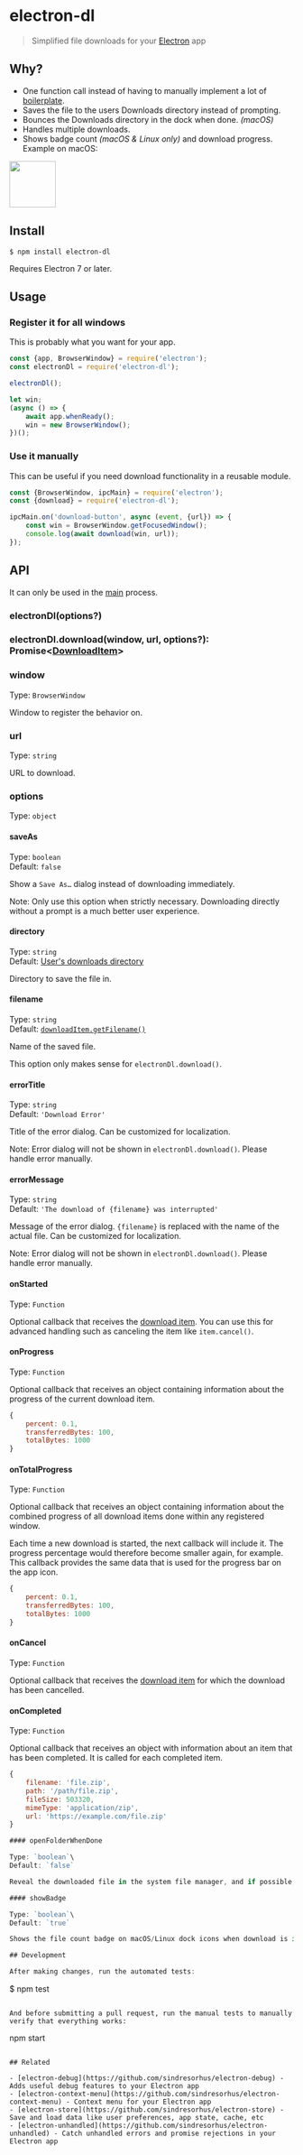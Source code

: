 # electron-dl

> Simplified file downloads for your [Electron](https://electronjs.org) app

## Why?

- One function call instead of having to manually implement a lot of [boilerplate](index.js).
- Saves the file to the users Downloads directory instead of prompting.
- Bounces the Downloads directory in the dock when done. *(macOS)*
- Handles multiple downloads.
- Shows badge count *(macOS & Linux only)* and download progress. Example on macOS:

<img src="screenshot.png" width="82">

## Install

```
$ npm install electron-dl
```

Requires Electron 7 or later.

## Usage

### Register it for all windows

This is probably what you want for your app.

```js
const {app, BrowserWindow} = require('electron');
const electronDl = require('electron-dl');

electronDl();

let win;
(async () => {
	await app.whenReady();
	win = new BrowserWindow();
})();
```

### Use it manually

This can be useful if you need download functionality in a reusable module.

```js
const {BrowserWindow, ipcMain} = require('electron');
const {download} = require('electron-dl');

ipcMain.on('download-button', async (event, {url}) => {
 	const win = BrowserWindow.getFocusedWindow();
 	console.log(await download(win, url));
});
```

## API

It can only be used in the [main](https://electronjs.org/docs/glossary/#main-process) process.

### electronDl(options?)

### electronDl.download(window, url, options?): Promise<[DownloadItem](https://electronjs.org/docs/api/download-item)>

### window

Type: `BrowserWindow`

Window to register the behavior on.

### url

Type: `string`

URL to download.

### options

Type: `object`

#### saveAs

Type: `boolean`\
Default: `false`

Show a `Save As…` dialog instead of downloading immediately.

Note: Only use this option when strictly necessary. Downloading directly without a prompt is a much better user experience.

#### directory

Type: `string`\
Default: [User's downloads directory](https://electronjs.org/docs/api/app/#appgetpathname)

Directory to save the file in.

#### filename

Type: `string`\
Default: [`downloadItem.getFilename()`](https://electronjs.org/docs/api/download-item/#downloaditemgetfilename)

Name of the saved file.

This option only makes sense for `electronDl.download()`.

#### errorTitle

Type: `string`\
Default: `'Download Error'`

Title of the error dialog. Can be customized for localization.

Note: Error dialog will not be shown in `electronDl.download()`. Please handle error manually.

#### errorMessage

Type: `string`\
Default: `'The download of {filename} was interrupted'`

Message of the error dialog. `{filename}` is replaced with the name of the actual file. Can be customized for localization.

Note: Error dialog will not be shown in `electronDl.download()`. Please handle error manually.

#### onStarted

Type: `Function`

Optional callback that receives the [download item](https://electronjs.org/docs/api/download-item).
You can use this for advanced handling such as canceling the item like `item.cancel()`.

#### onProgress

Type: `Function`

Optional callback that receives an object containing information about the progress of the current download item.

```js
{
	percent: 0.1,
	transferredBytes: 100,
	totalBytes: 1000
}
```

#### onTotalProgress

Type: `Function`

Optional callback that receives an object containing information about the combined progress of all download items done within any registered window.

Each time a new download is started, the next callback will include it. The progress percentage would therefore become smaller again, for example.
This callback provides the same data that is used for the progress bar on the app icon.

```js
{
	percent: 0.1,
	transferredBytes: 100,
	totalBytes: 1000
}
```

#### onCancel

Type: `Function`

Optional callback that receives the [download item](https://electronjs.org/docs/api/download-item) for which the download has been cancelled.

#### onCompleted

Type: `Function`

Optional callback that receives an object with information about an item that has been completed. It is called for each completed item.

```js
{
	filename: 'file.zip',
	path: '/path/file.zip',
	fileSize: 503320,
	mimeType: 'application/zip',
	url: 'https://example.com/file.zip'
}

#### openFolderWhenDone

Type: `boolean`\
Default: `false`

Reveal the downloaded file in the system file manager, and if possible, select the file.

#### showBadge

Type: `boolean`\
Default: `true`

Shows the file count badge on macOS/Linux dock icons when download is in progress.

## Development

After making changes, run the automated tests:

```
$ npm test
```

And before submitting a pull request, run the manual tests to manually verify that everything works:

```
npm start
```

## Related

- [electron-debug](https://github.com/sindresorhus/electron-debug) - Adds useful debug features to your Electron app
- [electron-context-menu](https://github.com/sindresorhus/electron-context-menu) - Context menu for your Electron app
- [electron-store](https://github.com/sindresorhus/electron-store) - Save and load data like user preferences, app state, cache, etc
- [electron-unhandled](https://github.com/sindresorhus/electron-unhandled) - Catch unhandled errors and promise rejections in your Electron app
